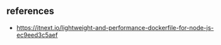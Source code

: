 ## references
  - https://itnext.io/lightweight-and-performance-dockerfile-for-node-js-ec9eed3c5aef
  
